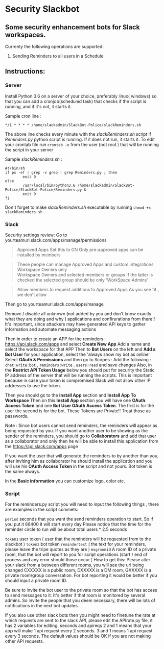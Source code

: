 # Security Slackbot
## Some security enhancement bots for Slack workspaces.
Currenty the following operations are supported:
1) Sending Reminders to all  users in a Schedule

## Instructions:

### Server
Install Python 3.6 on a server of your choice, preferably linux( windows) so that you can add a  cronjob(scheduled task) that checks  if the script is running,  and if it's not, it starts it.

Sample cron line : 

`*/1 * * * * /home/slackadmin/SlackBot-Police/slackReminders.sh`  

The above line checks every minute  with the *slackReminders.sh* script  if *Reminders.py*  python script is running. If it does not run, it starts it. 
To edit your crontab file run  `crontab -e` from the user (not root ) that will be running the script in your server

Sample *slackReminders.sh* :
```
#!/bin/sh
if ps -ef | grep -v grep | grep Reminders.py ; then
        exit 0
else
        /usr/local/bin/python3.6 /home/slackadmin/SlackBot-Police/SlackBot-Police/Reminders.py &
        exit 0
fi
```
Don't forget to make *slackReminders.sh* executable by running `chmod +x slackReminders.sh`

### Slack
Security settings review:
Go to  yourteamurl.slack.com/apps/manage/permissions
>Approved Apps
Set this to ON
>Only pre-approved apps can be installed by members

>These people can manage Approved Apps and custom integrations
> Workspace Owners only	 
>Workspace Owners and selected members or groups 
If the latter is checked the selected group should be only 'WorkSpace Admins'

>Allow members to request additions to Approved Apps
As you see fit , we don't allow
       
Then go to yourteamurl.slack.com/apps/manage

Remove / disable all unknown (not added by you and don't know exactly what they are doing and why ) applications and confirurations from there!! It's important, since attackers may have generated API keys to gather information and  automate messaging actions

Then in order to create an APP for the reminders :
https://api.slack.com/apps   and select **Create New App**
Add a name and select the workspace for that APP
Then to **Bot Users**  on the left and **Add a Bot User**  for your application, select the 'always show my bot as online'
Select **OAuth & Permissions** and then go to Scopes :
Add the following : `chat:write:bot`  , `reminders:write`   , `users:read`  and save changes
Also, in the **Restrict API Token Usage** below you should put for security the Static IP address of the server that will be running the scripts. This is important because in case your token is compromised Slack will  not allow other IP addresses to use the token.


Then you should go to the **Install App** section and **Install  App To Workspace**
Then  on this **Install App** section you will have one **OAuth Access Token** and one **Bot User OAuth Access Token**. The first is for the user the second is for the bot.  These Tokens are Private!! Treat those as passwords.

Note : Since bot users cannot send reminders, the reminders will  appear as being requested by you. If you want another user to be showing as the sender of the reminders, you should go to **Collaborators** and  add that user as a collaborator and only then he will be able to install this application from the https://api.slack.com/apps    page

If you want the user that will generate the reminders to by another than you, after inviting him as collaborator  he should install the application and you will use his **OAuth Access Token** in the script and not yours. Bot token is the same always.

In the **Basic information** you can customize logo, color etc.

### Script
For the reminders.py script you will need to input the following things , there are examples  in the script commets:

`period` seconds that you want the  send reminders operation to start. So if you put it 86400 it will start every day
Please notice that the time for the reminder circle to run will be about  total users * 2.5 seconds 
 
`token1` user token ( user that the reminders will be requested from to the slackbot )
`token2` bot token 
`remindertext` ( the text for your reminders, please leave the tripe quotes as they are  )
`msgroomid` A room ID of a  private room, that the bot will report  to you for script operations (start / end of process and any error should those occur )  How to get  this: Please alter your slack from a between different rooms, you will see the url being changed  CXXXXX is a public room, DXXXXX is a DM room, GXXXXX is a private room/group conversation.  For bot reporting it would be better if  you should input a private room ID.

Be sure to invite the bot user to the private room so that the bot has access to  send messages to it. It's better if that room is monitored by several admins. So invite the people that you deem necessary, there will be lots of notifications in the next bot updates.

If you also use other slack bots then you might need to finetune the rate at  which requests are sent to the slack API, please edit the APIrate.py  file, it has 2 variables for editing, seconds and apireqs   2 and 1 means that your app will make  1 api request every 2 seconds.  3 and 1 means 1 api request every 3 seconds.  The default values should be OK if you are not making other API requests.
